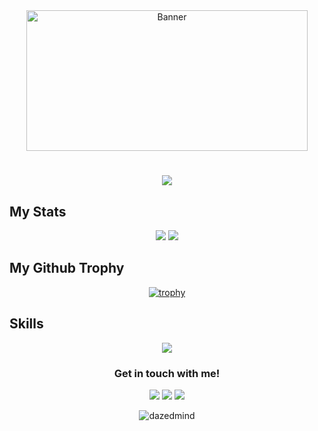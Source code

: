 <div align="center">
  <img src="https://media.giphy.com/media/bAy8xK8qcCz0A/giphy.gif" width="450" height="225" " alt="Banner" width="400" />
</div>
<h1 align="center">
  <a href="https://git.io/typing-svg">
    <img src="https://readme-typing-svg.herokuapp.com?font=Iosevka&size=25&duration=3000&pause=1000&color=F78D3FFF&center=true&vCenter=true&width=435&lines=Hello+World!;I+am+Allen;Want+to+collaborate%3F;Hit+me+up!">
  </a>
</h1>


<h2> My Stats </h2>
<div align=center>
<img src="https://github-readme-stats.vercel.app/api?username=dazedmind&show_icons=true&hide=prs,issues&theme=ayu-mirage&bg_color=0d1117&hide_border=true">
<img src="https://github-readme-stats.vercel.app/api/top-langs/?username=dazedmind&show_icons=true&theme=ayu-mirage&include_all_commits=true&layout=compact&hide_border=true&bg_color=0d1117">
</div>


<h2> My Github Trophy </h2>
<div align=center>
  
  [![trophy](https://github-profile-trophy.vercel.app/?username=dazedmind&theme=alduin&row=1&no-frame=true)](https://github.com/ryo-ma/github-profile-trophy)
</div>
 
 <h2>Skills</h2>
<p align="center">
  <a href="https://skillicons.dev">
    <img src="https://skillicons.dev/icons?i=bash,css,cpp,py,html,js,linux,netlify,ps,figma,vscode,discord,git,github" />
  </a>
</p>

<h3 align="center">Get in touch with me!</h3>
<p align="center">
<a href = "https://www.linkedin.com/in/johnallenvalena/"><img src="https://img.icons8.com/fluent/48/000000/linkedin.png"/></a>
<a href = "https://twitter.com/dazedmnd"><img src="https://img.icons8.com/fluency/48/000000/twitter.png"/></a>
<a href = "https://www.instagram.com/dazedmnd/"><img src="https://img.icons8.com/fluent/48/000000/instagram-new.png"/></a>
</p>


<p align="center"> <img src="https://komarev.com/ghpvc/?username=dazedmind&label=Profile%20views&color=333333&style=flat" alt="dazedmind" /> </p>

